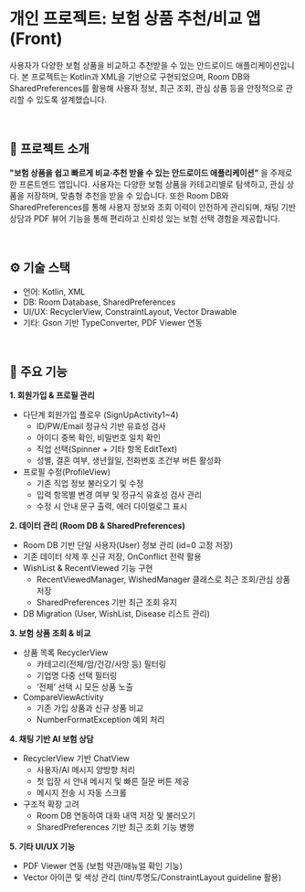 # 개인 프로젝트: 보험 상품 추천/비교 앱 (Front)
사용자가 다양한 보험 상품을 비교하고 추천받을 수 있는 안드로이드 애플리케이션입니다.
본 프로젝트는 Kotlin과 XML을 기반으로 구현되었으며, Room DB와 SharedPreferences를 활용해 사용자 정보, 최근 조회, 관심 상품 등을 안정적으로 관리할 수 있도록 설계했습니다.

<br>

## **📌 프로젝트 소개**
**"보험 상품을 쉽고 빠르게 비교·추천 받을 수 있는 안드로이드 애플리케이션”** 을 주제로 한 프론트엔드 앱입니다.
사용자는 다양한 보험 상품을 카테고리별로 탐색하고, 관심 상품을 저장하며, 맞춤형 추천을 받을 수 있습니다. 또한 Room DB와 SharedPreferences를 통해 사용자 정보와 조회 이력이 안전하게 관리되며, 채팅 기반 상담과 PDF 뷰어 기능을 통해 편리하고 신뢰성 있는 보험 선택 경험을 제공합니다.

<br>

## **⚙️ 기술 스택**
- 언어: Kotlin, XML
- DB: Room Database, SharedPreferences
- UI/UX: RecyclerView, ConstraintLayout, Vector Drawable
- 기타: Gson 기반 TypeConverter, PDF Viewer 연동

<br>

## **🚀 주요 기능**
**1. 회원가입 & 프로필 관리**
   - 다단계 회원가입 플로우 (SignUpActivity1~4)
     - ID/PW/Email 정규식 기반 유효성 검사
     - 아이디 중복 확인, 비밀번호 일치 확인
     - 직업 선택(Spinner + 기타 항목 EditText)
     - 성별, 결혼 여부, 생년월일, 전화번호 조건부 버튼 활성화
   - 프로필 수정(ProfileView)
     - 기존 직업 정보 불러오기 및 수정
     - 입력 항목별 변경 여부 및 정규식 유효성 검사 관리
     - 수정 시 안내 문구 출력, 에러 다이얼로그 표시

**2. 데이터 관리 (Room DB & SharedPreferences)**
   - Room DB 기반 단일 사용자(User) 정보 관리 (id=0 고정 저장)
   - 기존 데이터 삭제 후 신규 저장, OnConflict 전략 활용
   - WishList & RecentViewed 기능 구현
     - RecentViewedManager, WishedManager 클래스로 최근 조회/관심 상품 저장
     - SharedPreferences 기반 최근 조회 유지
   - DB Migration (User, WishList, Disease 리스트 관리)

**3. 보험 상품 조회 & 비교**
   - 상품 목록 RecyclerView
     - 카테고리(전체/암/건강/사망 등) 필터링
     - 기업명 다중 선택 필터링
     - ‘전체’ 선택 시 모든 상품 노출
   - CompareViewActivity
     - 기존 가입 상품과 신규 상품 비교
     - NumberFormatException 예외 처리

**4. 채팅 기반 AI 보험 상담**
   - RecyclerView 기반 ChatView
     - 사용자/AI 메시지 양방향 처리
     - 첫 입장 시 안내 메시지 및 빠른 질문 버튼 제공
     - 메시지 전송 시 자동 스크롤
   - 구조적 확장 고려
     - Room DB 연동하여 대화 내역 저장 및 불러오기
     - SharedPreferences 기반 최근 조회 기능 병행

**5. 기타 UI/UX 기능**
   - PDF Viewer 연동 (보험 약관/매뉴얼 확인 기능)
   - Vector 아이콘 및 색상 관리 (tint/투명도/ConstraintLayout guideline 활용)
